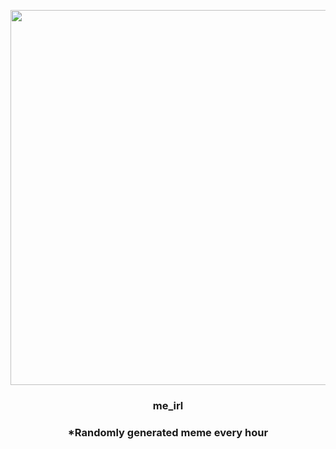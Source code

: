 <p align="center">
        <img src="https://i.redd.it/zxz2z7cmo92a1.jpg" width="600" height="600">
        </p>
        <h3 align="center">me_irl</h3>
        <h3 align="center">*Randomly generated meme every hour</h3>
    